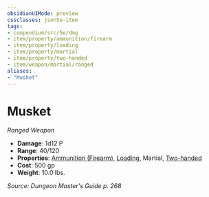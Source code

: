 ```yaml
---
obsidianUIMode: preview
cssclasses: json5e-item
tags:
- compendium/src/5e/dmg
- item/property/ammunition/firearm
- item/property/loading
- item/property/martial
- item/property/two-handed
- item/weapon/martial/ranged
aliases: 
- "Musket"
---
```

# Musket
*Ranged Weapon*  

- **Damage**: 1d12 P
- **Range**: 40/120
- **Properties**: [Ammunition (Firearm)](_item-properties.md#Ammunition%20(Firearm)), [Loading](_item-properties.md#Loading), Martial, [Two-handed](_item-properties.md#Two-handed)
- **Cost**: 500 gp
- **Weight**: 10.0 lbs.

*Source: Dungeon Master's Guide p. 268*
